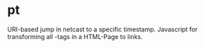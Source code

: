 pt
===

URI-based jump in netcast to a specific timestamp.
Javascript for transforming all <pc-ts>-tags in a HTML-Page to links.
